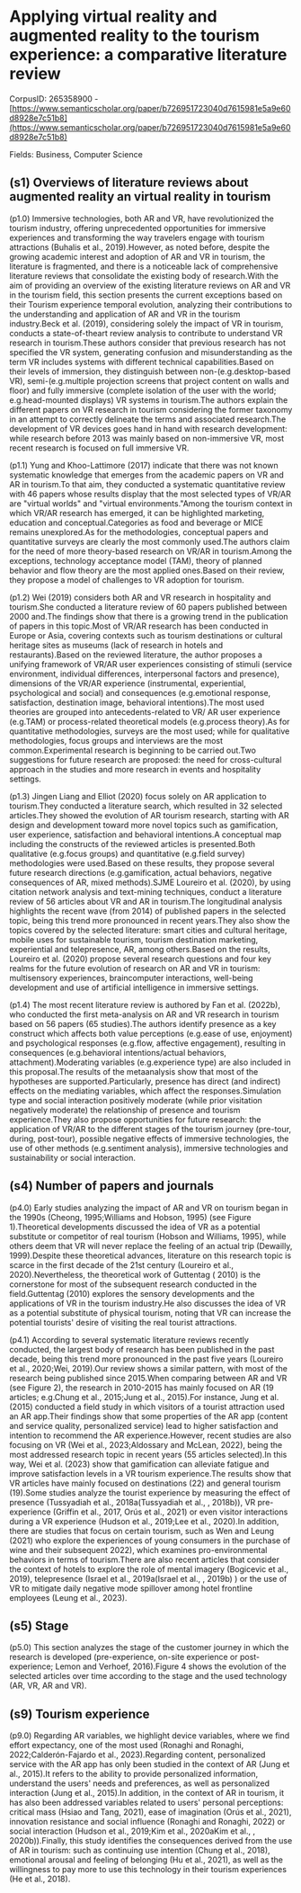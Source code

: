 # Applying virtual reality and augmented reality to the tourism experience: a comparative literature review

CorpusID: 265358900 - [https://www.semanticscholar.org/paper/b726951723040d7615981e5a9e60d8928e7c51b8](https://www.semanticscholar.org/paper/b726951723040d7615981e5a9e60d8928e7c51b8)

Fields: Business, Computer Science

## (s1) Overviews of literature reviews about augmented reality an virtual reality in tourism
(p1.0) Immersive technologies, both AR and VR, have revolutionized the tourism industry, offering unprecedented opportunities for immersive experiences and transforming the way travelers engage with tourism attractions (Buhalis et al., 2019).However, as noted before, despite the growing academic interest and adoption of AR and VR in tourism, the literature is fragmented, and there is a noticeable lack of comprehensive literature reviews that consolidate the existing body of research.With the aim of providing an overview of the existing literature reviews on AR and VR in the tourism field, this section presents the current exceptions based on their Tourism experience temporal evolution, analyzing their contributions to the understanding and application of AR and VR in the tourism industry.Beck et al. (2019), considering solely the impact of VR in tourism, conducts a state-of-theart review analysis to contribute to understand VR research in tourism.These authors consider that previous research has not specified the VR system, generating confusion and misunderstanding as the term VR includes systems with different technical capabilities.Based on their levels of immersion, they distinguish between non-(e.g.desktop-based VR), semi-(e.g.multiple projection screens that project content on walls and floor) and fully immersive (complete isolation of the user with the world; e.g.head-mounted displays) VR systems in tourism.The authors explain the different papers on VR research in tourism considering the former taxonomy in an attempt to correctly delineate the terms and associated research.The development of VR devices goes hand in hand with research development: while research before 2013 was mainly based on non-immersive VR, most recent research is focused on full immersive VR.

(p1.1) Yung and Khoo-Lattimore (2017) indicate that there was not known systematic knowledge that emerges from the academic papers on VR and AR in tourism.To that aim, they conducted a systematic quantitative review with 46 papers whose results display that the most selected types of VR/AR are "virtual worlds" and "virtual environments."Among the tourism context in which VR/AR research has emerged, it can be highlighted marketing, education and conceptual.Categories as food and beverage or MICE remains unexplored.As for the methodologies, conceptual papers and quantitative surveys are clearly the most commonly used.The authors claim for the need of more theory-based research on VR/AR in tourism.Among the exceptions, technology acceptance model (TAM), theory of planned behavior and flow theory are the most applied ones.Based on their review, they propose a model of challenges to VR adoption for tourism.

(p1.2) Wei (2019) considers both AR and VR research in hospitality and tourism.She conducted a literature review of 60 papers published between 2000 and.The findings show that there is a growing trend in the publication of papers in this topic.Most of VR/AR research has been conducted in Europe or Asia, covering contexts such as tourism destinations or cultural heritage sites as museums (lack of research in hotels and restaurants).Based on the reviewed literature, the author proposes a unifying framework of VR/AR user experiences consisting of stimuli (service environment, individual differences, interpersonal factors and presence), dimensions of the VR/AR experience (instrumental, experiential, psychological and social) and consequences (e.g.emotional response, satisfaction, destination image, behavioral intentions).The most used theories are grouped into antecedents-related to VR/ AR user experience (e.g.TAM) or process-related theoretical models (e.g.process theory).As for quantitative methodologies, surveys are the most used; while for qualitative methodologies, focus groups and interviews are the most common.Experimental research is beginning to be carried out.Two suggestions for future research are proposed: the need for cross-cultural approach in the studies and more research in events and hospitality settings.

(p1.3) Jingen Liang and Elliot (2020) focus solely on AR application to tourism.They conducted a literature search, which resulted in 32 selected articles.They showed the evolution of AR tourism research, starting with AR design and development toward more novel topics such as gamification, user experience, satisfaction and behavioral intentions.A conceptual map including the constructs of the reviewed articles is presented.Both qualitative (e.g.focus groups) and quantitative (e.g.field survey) methodologies were used.Based on these results, they propose several future research directions (e.g.gamification, actual behaviors, negative consequences of AR, mixed methods).SJME Loureiro et al. (2020), by using citation network analysis and text-mining techniques, conduct a literature review of 56 articles about VR and AR in tourism.The longitudinal analysis highlights the recent wave (from 2014) of published papers in the selected topic, being this trend more pronounced in recent years.They also show the topics covered by the selected literature: smart cities and cultural heritage, mobile uses for sustainable tourism, tourism destination marketing, experiential and telepresence, AR, among others.Based on the results, Loureiro et al. (2020) propose several research questions and four key realms for the future evolution of research on AR and VR in tourism: multisensory experiences, braincomputer interactions, well-being development and use of artificial intelligence in immersive settings.

(p1.4) The most recent literature review is authored by Fan et al. (2022b), who conducted the first meta-analysis on AR and VR research in tourism based on 56 papers (65 studies).The authors identify presence as a key construct which affects both value perceptions (e.g.ease of use, enjoyment) and psychological responses (e.g.flow, affective engagement), resulting in consequences (e.g.behavioral intentions/actual behaviors, attachment).Moderating variables (e.g.experience type) are also included in this proposal.The results of the metaanalysis show that most of the hypotheses are supported.Particularly, presence has direct (and indirect) effects on the mediating variables, which affect the responses.Simulation type and social interaction positively moderate (while prior visitation negatively moderate) the relationship of presence and tourism experience.They also propose opportunities for future research: the application of VR/AR to the different stages of the tourism journey (pre-tour, during, post-tour), possible negative effects of immersive technologies, the use of other methods (e.g.sentiment analysis), immersive technologies and sustainability or social interaction.
## (s4) Number of papers and journals
(p4.0) Early studies analyzing the impact of AR and VR on tourism began in the 1990s (Cheong, 1995;Williams and Hobson, 1995) (see Figure 1).Theoretical developments discussed the idea of VR as a potential substitute or competitor of real tourism (Hobson and Williams, 1995), while others deem that VR will never replace the feeling of an actual trip (Dewailly, 1999).Despite these theoretical advances, literature on this research topic is scarce in the first decade of the 21st century (Loureiro et al., 2020).Nevertheless, the theoretical work of Guttentag ( 2010) is the cornerstone for most of the subsequent research conducted in the field.Guttentag (2010) explores the sensory developments and the applications of VR in the tourism industry.He also discusses the idea of VR as a potential substitute of physical tourism, noting that VR can increase the potential tourists' desire of visiting the real tourist attractions.

(p4.1) According to several systematic literature reviews recently conducted, the largest body of research has been published in the past decade, being this trend more pronounced in the past five years (Loureiro et al., 2020;Wei, 2019).Our review shows a similar pattern, with most of the research being published since 2015.When comparing between AR and VR (see Figure 2), the research in 2010-2015 has mainly focused on AR (19 articles; e.g.Chung et al., 2015;Jung et al., 2015).For instance, Jung et al. (2015) conducted a field study in which visitors of a tourist attraction used an AR app.Their findings show that some properties of the AR app (content and service quality, personalized service) lead to higher satisfaction and intention to recommend the AR experience.However, recent studies are also focusing on VR (Wei et al., 2023;Aldossary and McLean, 2022), being the most addressed research topic in recent years (55 articles selected).In this way, Wei et al. (2023) show that gamification can alleviate fatigue and improve satisfaction levels in a VR tourism experience.The results show that VR articles have mainly focused on destinations (22) and general tourism (19).Some studies analyze the tourist experience by measuring the effect of presence (Tussyadiah et al., 2018a(Tussyadiah et al., , 2018b)), VR pre-experience (Griffin et al., 2017, Orús et al., 2021) or even visitor interactions during a VR experience (Hudson et al., 2019;Lee et al., 2020).In addition, there are studies that focus on certain tourism, such as Wen and Leung (2021) who explore the experiences of young consumers in the purchase of wine and their subsequent  2022), which examines pro-environmental behaviors in terms of tourism.There are also recent articles that consider the context of hotels to explore the role of mental imagery (Bogicevic et al., 2019), telepresence (Israel et al., 2019a(Israel et al., , 2019b) ) or the use of VR to mitigate daily negative mode spillover among hotel frontline employees (Leung et al., 2023).
## (s5) Stage
(p5.0) This section analyzes the stage of the customer journey in which the research is developed (pre-experience, on-site experience or post-experience; Lemon and Verhoef, 2016).Figure 4 shows the evolution of the selected articles over time according to the stage and the used technology (AR, VR, AR and VR).
## (s9) Tourism experience
(p9.0) Regarding AR variables, we highlight device variables, where we find effort expectancy, one of the most used (Ronaghi and Ronaghi, 2022;Calderón-Fajardo et al., 2023).Regarding content, personalized service with the AR app has only been studied in the context of AR (Jung et al., 2015).It refers to the ability to provide personalized information, understand the users' needs and preferences, as well as personalized interaction (Jung et al., 2015).In addition, in the context of AR in tourism, it has also been addressed variables related to users' personal perceptions: critical mass (Hsiao and Tang, 2021), ease of imagination (Orús et al., 2021), innovation resistance and social influence (Ronaghi and Ronaghi, 2022) or social interaction (Hudson et al., 2019;Kim et al., 2020aKim et al., , 2020b)).Finally, this study identifies the consequences derived from the use of AR in tourism: such as continuing use intention (Chung et al., 2018), emotional arousal and feeling of belonging (Hu et al., 2021), as well as the willingness to pay more to use this technology in their tourism experiences (He et al., 2018).
